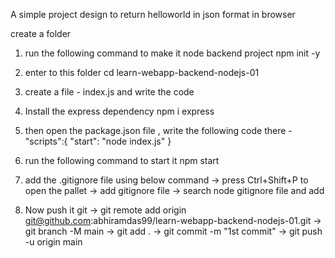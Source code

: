 A simple project design to return helloworld in json format in browser 

create a folder <learn-webapp-backend-nodejs-01>

1) run the following command to  make it node backend project
npm init -y 

2) enter to this folder 
cd learn-webapp-backend-nodejs-01 

3) create a file  - index.js and write the code 

4) Install the express dependency 
npm i express

5) then open the package.json file , write the following code there - 
"scripts":{
    "start": "node index.js"
}

6) run the following command to start it 
npm start 

7) add the .gitignore file using below command 
  -> press Ctrl+Shift+P to open the pallet
  -> add gitignore file 
  -> search node gitignore file and add 

8) Now push it git 
  -> git remote add origin git@github.com:abhiramdas99/learn-webapp-backend-nodejs-01.git
  -> git branch -M main
  -> git add .
  -> git commit -m "1st commit"
  -> git push -u origin main


